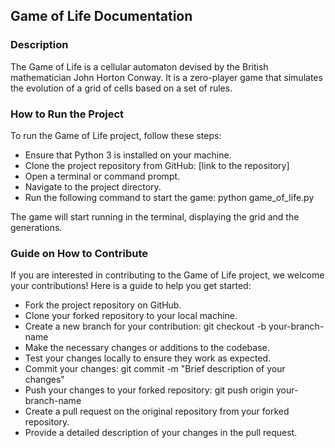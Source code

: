 ## Game of Life Documentation
### Description

The Game of Life is a cellular automaton devised by the British mathematician John Horton Conway. It is a zero-player game that simulates the evolution of a grid of cells based on a set of rules.

### How to Run the Project

To run the Game of Life project, follow these steps:

- Ensure that Python 3 is installed on your machine.
- Clone the project repository from GitHub: [link to the repository]
- Open a terminal or command prompt.
- Navigate to the project directory.
- Run the following command to start the game: python game_of_life.py

The game will start running in the terminal, displaying the grid and the generations.

### Guide on How to Contribute

If you are interested in contributing to the Game of Life project, we welcome your contributions! Here is a guide to help you get started:

- Fork the project repository on GitHub.
- Clone your forked repository to your local machine.
- Create a new branch for your contribution: git checkout -b your-branch-name
- Make the necessary changes or additions to the codebase.
- Test your changes locally to ensure they work as expected.
- Commit your changes: git commit -m "Brief description of your changes"
- Push your changes to your forked repository: git push origin your-branch-name
- Create a pull request on the original repository from your forked repository.
- Provide a detailed description of your changes in the pull request.
